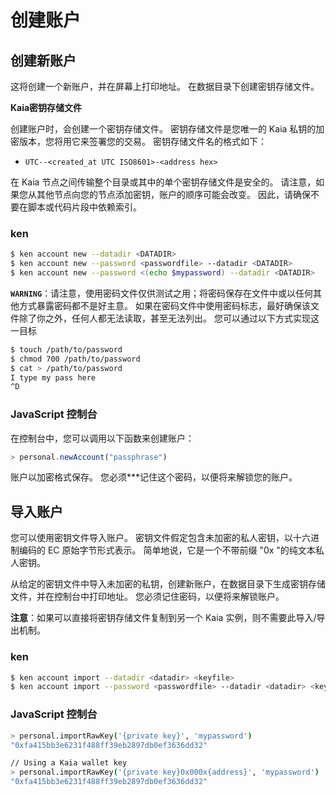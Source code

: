 # 创建账户

## 创建新账户<a id="creating-a-new-account"></a>

这将创建一个新账户，并在屏幕上打印地址。 在数据目录下创建密钥存储文件。

**Kaia密钥存储文件**

创建账户时，会创建一个密钥存储文件。 密钥存储文件是您唯一的 Kaia 私钥的加密版本，您将用它来签署您的交易。 密钥存储文件名的格式如下：

- `UTC--<created_at UTC ISO8601>-<address hex>`

在 Kaia 节点之间传输整个目录或其中的单个密钥存储文件是安全的。 请注意，如果您从其他节点向您的节点添加密钥，账户的顺序可能会改变。 因此，请确保不要在脚本或代码片段中依赖索引。

### ken <a id="ken"></a>

```bash
$ ken account new --datadir <DATADIR>
$ ken account new --password <passwordfile> --datadir <DATADIR>
$ ken account new --password <(echo $mypassword) --datadir <DATADIR>
```

**`WARNING`**：请注意，使用密码文件仅供测试之用；将密码保存在文件中或以任何其他方式暴露密码都不是好主意。 如果在密码文件中使用密码标志，最好确保该文件除了你之外，任何人都无法读取，甚至无法列出。 您可以通过以下方式实现这一目标

```bash
$ touch /path/to/password
$ chmod 700 /path/to/password
$ cat > /path/to/password
I type my pass here
^D
```

### JavaScript 控制台<a id="javascript-console"></a>

在控制台中，您可以调用以下函数来创建账户：

```javascript
> personal.newAccount("passphrase")
```

账户以加密格式保存。 您必须\*\*\*记住这个密码，以便将来解锁您的账户。

## 导入账户<a id="importing-an-account"></a>

您可以使用密钥文件导入账户。 密钥文件假定包含未加密的私人密钥，以十六进制编码的 EC 原始字节形式表示。 简单地说，它是一个不带前缀 "0x "的纯文本私人密钥。

从给定的密钥文件中导入未加密的私钥，创建新账户，在数据目录下生成密钥存储文件，并在控制台中打印地址。 您必须记住密码，以便将来解锁账户。

**注意**：如果可以直接将密钥存储文件复制到另一个 Kaia 实例，则不需要此导入/导出机制。

### ken <a id="ken-1"></a>

```bash
$ ken account import --datadir <datadir> <keyfile>
$ ken account import --password <passwordfile> --datadir <datadir> <keyfile>
```

### JavaScript 控制台<a id="javascript-console-1"></a>

```bash
> personal.importRawKey('{private key}', 'mypassword')
"0xfa415bb3e6231f488ff39eb2897db0ef3636dd32"​

// Using a Kaia wallet key
> personal.importRawKey('{private key}0x000x{address}', 'mypassword')
"0xfa415bb3e6231f488ff39eb2897db0ef3636dd32"
```
